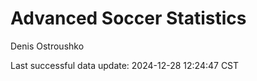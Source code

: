 # Advanced Soccer Statistics
Denis Ostroushko

<!-- gfm -->

Last successful data update: 2024-12-28 12:24:47 CST
